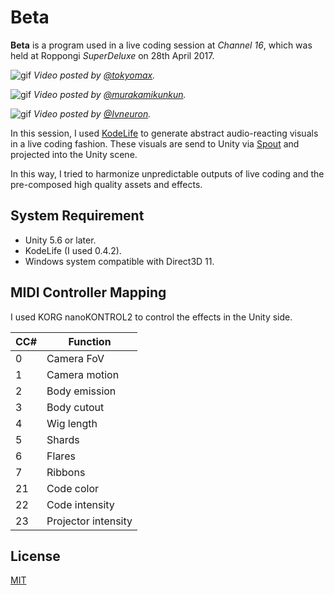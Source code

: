 Beta
====

**Beta** is a program used in a live coding session at *Channel 16*, which was
held at Roppongi *SuperDeluxe* on 28th April 2017.

![gif](http://i.imgur.com/NwETpDh.gif)
*Video posted by [@tokyomax].*

![gif](http://i.imgur.com/KpEIUPt.gif)
*Video posted by [@murakamikunkun].*

![gif](http://i.imgur.com/E6mq7MW.gif)
*Video posted by [@Ivneuron].*

In this session, I used [KodeLife] to generate abstract audio-reacting visuals
in a live coding fashion. These visuals are send to Unity via [Spout] and
projected into the Unity scene.

In this way, I tried to harmonize unpredictable outputs of live coding and the
pre-composed high quality assets and effects.

[@tokyomax]: https://twitter.com/tokyomax/status/857957410631176193
[@murakamikunkun]: https://twitter.com/murakamikunkun/status/857999761923637248
[@Ivneuron]: https://twitter.com/Ivneuron/status/857959050499153922
[KodeLife]: https://hexler.net/software/kodelife
[Spout]: http://spout.zeal.co/

System Requirement
------------------

- Unity 5.6 or later.
- KodeLife (I used 0.4.2).
- Windows system compatible with Direct3D 11.

MIDI Controller Mapping
-----------------------

I used KORG nanoKONTROL2 to control the effects in the Unity side.

| CC# | Function            |
| --- | ------------------- |
| 0   | Camera FoV          |
| 1   | Camera motion       |
| 2   | Body emission       |
| 3   | Body cutout         |
| 4   | Wig length          |
| 5   | Shards              |
| 6   | Flares              |
| 7   | Ribbons             |
| 21  | Code color          |
| 22  | Code intensity      |
| 23  | Projector intensity |

License
-------

[MIT](License.md)
